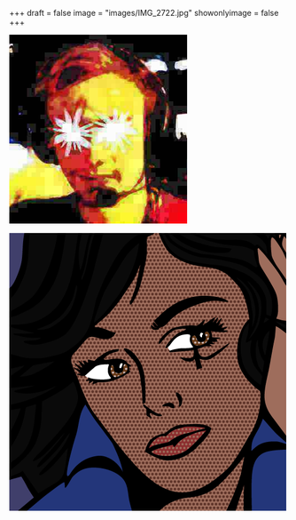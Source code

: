 +++
draft = false
image = "images/IMG_2722.jpg"
showonlyimage = false
+++

![Tux, the Linux mascot](/images/unknown.png)

![Not tux](/images/pop-ana-3-test.png)